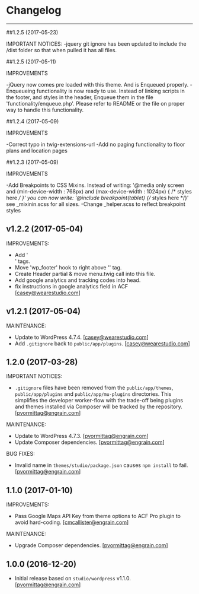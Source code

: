 
Changelog
=========

<!-- Place project specific changes here. Example: -->
<!--
## 1.0.0-1 (2016-03-30)

INTEGRATION:

  - Add Engrain plugin.
    [<pvormittag@engrain.com>]
-->

********************************************************************************


##1.2.5 (2017-05-23)

IMPORTANT NOTICES:
  -jquery git ignore has been updated to include the /dist folder so that when pulled it has all files.


##1.2.5 (2017-05-11)

IMPROVEMENTS

  -jQuery now comes pre loaded with this theme. And is Enqueued properly.
  -Enqueueing functionality is now ready to use. Instead of linking scripts in the footer, and styles in the header, Enqueue them in the file 'functionality/enqueue.php'. Please refer to README or the file on proper way to handle this functionality.

##1.2.4 (2017-05-09)

IMPROVEMENTS

  -Correct typo in twig-extensions-url
  -Add no paging functionality to floor plans and location pages

##1.2.3 (2017-05-09)

IMPROVEMENTS

  -Add Breakpoints to CSS Mixins. Instead of writing: 
    '@media only screen 
      and (min-device-width : 768px) 
      and (max-device-width : 1024px) { /* styles here */ }'
    you can now write:
    '@include breakpoint(tablet) {/* styles here */}'
    see _mixinin.scss for all sizes.
  -Change _helper.scss to reflect breakpoint styles

## v1.2.2 (2017-05-04)

IMPROVEMENTS:

  - Add '<footer>' tags.
  - Move 'wp_footer' hook to right above '</body>' tag.
  - Create Header partial & move menu.twig call into this file.
  - Add google analytics and tracking codes into head.
  - fix instructions in google analytics field in ACF
    [<casey@wearestudio.com>]

## v1.2.1 (2017-05-04)

MAINTENANCE:

  - Update to WordPress 4.7.4.
    [<casey@wearestudio.com>]
  - Add `.gitignore` back to `public/app/plugins`.
    [<casey@wearestudio.com>]

## 1.2.0 (2017-03-28)

IMPORTANT NOTICES:

  - `.gitignore` files have been removed from the `public/app/themes`,
    `public/app/plugins` and `public/app/mu-plugins` directories. This
    simplifies the developer worker-flow with the trade-off being plugins and
    themes installed via Composer will be tracked by the repository.
    [<pvormittag@engrain.com>]

MAINTENANCE:

  - Update to WordPress 4.7.3.
    [<pvormittag@engrain.com>]
  - Update Composer dependencies.
    [<pvormittag@engrain.com>]

BUG FIXES:

  - Invalid name in `themes/studio/package.json` causes `npm install` to fail.
    [<pvormittag@engrain.com>]

## 1.1.0 (2017-01-10)

IMPROVEMENTS:

  - Pass Google Maps API Key from theme options to ACF Pro plugin to avoid
    hard-coding.
    [<cmcallister@engrain.com>]

MAINTENANCE:

  - Upgrade Composer dependencies.
    [<pvormittag@engrain.com>]

## 1.0.0 (2016-12-20)

  - Initial release based on `studio/wordpress` v1.1.0.
    [<pvormittag@engrain.com>]

